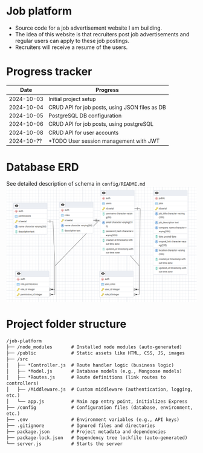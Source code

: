 # Job platform
* Source code for a job advertisement website I am building. 
* The idea of this website is that recruiters post job advertisements and regular users can apply to these job postings. 
* Recruiters will receive a resume of the users. 

# Progress tracker
| Date       | Progress                  |
|------------|---------------------------|
| 2024-10-03 | Initial project setup     |
| 2024-10-04 | CRUD API for job posts, using JSON files as DB |
| 2024-10-05 | PostgreSQL DB configuration |
| 2024-10-06 | CRUD API for job posts, using postgreSQL |
| 2024-10-08 | CRUD API for user accounts |
| 2024-10-?? | *TODO User session management with JWT |


# Database ERD
See detailed description of schema in `config/README.md`
![Database Entity-Relationship Diagram](./config/ERD.png)

# Project folder structure
```
/job-platform
├── /node_modules       # Installed node modules (auto-generated)
├── /public             # Static assets like HTML, CSS, JS, images
├── /src
│   ├── *Controller.js  # Route handler logic (business logic)
│   ├── *Model.js       # Database models (e.g., Mongoose models)
│   ├── *Routes.js      # Route definitions (link routes to controllers)
│   ├── /Middleware.js  # Custom middleware (authentication, logging, etc.)
│   └── app.js          # Main app entry point, initializes Express
├── /config             # Configuration files (database, environment, etc.)
├── .env                # Environment variables (e.g., API keys)
├── .gitignore          # Ignored files and directories
├── package.json        # Project metadata and dependencies
├── package-lock.json   # Dependency tree lockfile (auto-generated)
└── server.js           # Starts the server
```
